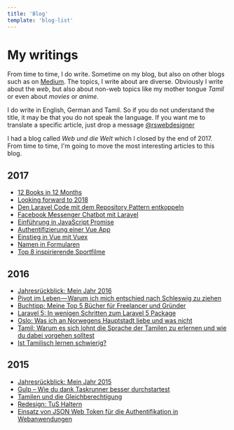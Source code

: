 ```yaml
---
title: 'Blog'
template: 'blog-list'
---
```


My writings
===

From time to time, I do write. Sometime on my blog, but also on other blogs such as on [Medium](https://medium.com/@rathes). The topics, I write about are diverse. Obviously I write about the *web*,
but also about non-web topics like my mother tongue *Tamil* or even about *movies* or *anime*.

I do write in English, German and Tamil. So if you do not understand the title, it may be that you do not speak the language. If you want me to translate a specific article, just drop a message [@rswebdesigner](https://twitter.com/rswebdesigner)

I had a blog called *Web und die Welt* which I closed by the end of 2017. From time to time, I'm going to move the most interesting articles to this blog.

## 2017

- [12 Books in 12 Months](https://medium.com/p/54db49d8aaec)
- [Looking forward to 2018](https://medium.com/@rathes/looking-forward-to-2018-927baae0f065)
- [Den Laravel Code mit dem Repository Pattern entkoppeln](/blog/de/laravel-repository-pattern)
- [Facebook Messenger Chatbot mit Laravel](/blog/de/facebook-messenger-chatbot-laravel)
- [Einführung in JavaScript Promise](/blog/de/javascript-promise-introduction)
- [Authentifizierung einer Vue App](/blog/de/vue-app-auth)
- [Einstieg in Vue mit Vuex](/blog/de/vuex-einstieg)
- [Namen in Formularen](/blog/de/namen-in-formularen)
- [Top 8 inspirierende Sportfilme](/blog/de/sport-filme-inspiration)

## 2016


- [Jahresrückblick: Mein Jahr 2016](/blog/de/review-2016)
- [Pivot im Leben — Warum ich mich entschied nach Schleswig zu ziehen](https://medium.com/@rathes/pivot-in-leben-warum-ich-mich-entschied-nach-schleswig-zu-ziehen-dbb268db09a6#.1b5fgt1dc)
- [Buchtipp: Meine Top 5 Bücher für Freelancer und Gründer](/blog/de/buchtipps-freelancer-gruender)
- [Laravel 5: In wenigen Schritten zum Laravel 5 Package](/blog/de/laravel-package)
- [Oslo: Was ich an Norwegens Hauptstadt liebe und was nicht](/blog/de/oslove)
- [Tamil: Warum es sich lohnt die Sprache der Tamilen zu erlernen und wie du dabei vorgehen solltest](/blog/de/tamil-lernen)
- [Ist Tamilisch lernen schwierig?](/blog/de/ist-tamilisch-lernen-schwer)

## 2015

- [Jahresrückblick: Mein Jahr 2015](/blog/de/review-2015)
- [Gulp – Wie du dank Taskrunner besser durchstartest](/blog/de/gulp-introduction)
- [Tamilen und die Gleichberechtigung](/blog/de/tamilen-gleichberechtigung)
- [Redesign: TuS Haltern](/blog/de/redesign-tus-haltern)
- [Einsatz von JSON Web Token für die Authentifikation in Webanwendungen](/blog/de/json-web-token)